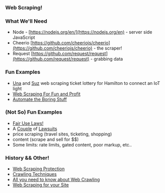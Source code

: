 ### Web Scraping!

### What We'll Need

* Node - [https://nodejs.org/en/](https://nodejs.org/en) - server side JavaScript
* Cheerio [https://github.com/cheeriojs/cheerio](https://github.com/cheeriojs/cheerio) - the scraper!
* Request [https://github.com/request/request](https://github.com/request/request) - grabbing data

### Fun Examples 
* [Una](https://twitter.com/Una) and [Suz](https://github.com/noopkat) web scraping ticket lottery for Hamilton to connect an IoT light
* [Web Scraping For Fun and Profit](https://blog.hartleybrody.com/web-scraping/)
* [Automate the Boring Stuff](https://automatetheboringstuff.com/)

### (Not So) Fun Examples
* [Fair Use Laws!](https://www.copyright.gov/fair-use/more-info.html)
* A [Couple](http://itlaw.wikia.com/wiki/EBay_v._Bidder%27s_Edge) of [Lawsuits](http://www.internetlibrary.com/pdf/efculturaltravel-zefer-1-cir.pdf)
* price scraping (travel sites, ticketing, shopping)
* content (scrape and sell for $$)
* Some limits: rate limits, gated content, poor markup, etc..

### History && Other!
* [Web Scraping Protection](https://resources.distilnetworks.com/all-blog-posts/web-scraping-everything-you-wanted-to-know-but-were-afraid-to-ask)
* [Crawling Techniques](https://www.promptcloud.com/blog/history-internet-archiving-web-crawling-techniques-)
* [All you need to know about Web Crawling](https://www.promptcloud.com/blog/all-you-need-to-know-about-web-crawling)
* [Web Scraping for your Site](https://www.incapsula.com/blog/web-scraping-bots.html)